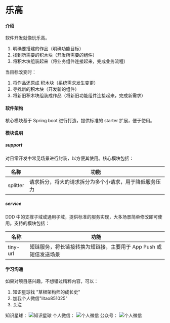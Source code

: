 # 乐高

#### 介绍
软件开发就像玩乐高。
1. 明确要搭建的作品（明确功能目标）
2. 找到所需要的积木块（开发所需要的组件）
3. 将积木块组装起来（将业务组件连接起来，完成业务流程）

当目标改变时：
1. 将作品还原成 积木块（系统需求发生变更）
2. 寻找新的积木块（开发新的组件）
3. 将新旧积木块组装成作品（将新旧功能组件连接起来，完成新需求）

#### 软件架构
核心模块基于 Spring boot 进行打造，提供标准的 starter 扩展，便于使用。

#### 模块说明

##### support
对日常开发中常见场景进行封装，以方便其使用。核心模块包括：

名称 | 功能 
---|---
splitter | 请求拆分，将大的请求拆分为多个小请求，用于降低服务压力




##### service
DDD 中的支撑子域或通用子域，提供标准的服务实现，大多场景简单修改即可使用。支持的模块包括：


名称 | 功能 
---|---
tiny-url | 短链服务，将长链接转换为短链接，主要用于 App Push 或 短信发送场景




#### 学习沟通
如果对项目感兴趣，不想错过精粹内容，可以：
1. 知识星球找 "草根架构师的成长史"
2. 加我个人微信"litao851025"
3. 关注

知识星球：
![知识星球](http://images.geekhalo.com/qrcode/zsxq.jpeg)
个人微信：
![个人微信](http://images.geekhalo.com/qrcode/litao851025_wx.jpeg)
公众号：
![个人微信](http://images.geekhalo.com/qrcode/qrcode.jpg)

